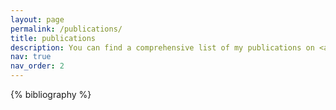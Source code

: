 ```yaml
---
layout: page
permalink: /publications/
title: publications
description: You can find a comprehensive list of my publications on <a href="https://scholar.google.com/citations?user=LwrHomgAAAAJ&hl=zh-CN">Google Scholar</a>.
nav: true
nav_order: 2
---
```


<!-- _pages/publications.md -->
<div class="publications">

{% bibliography %}

</div>
